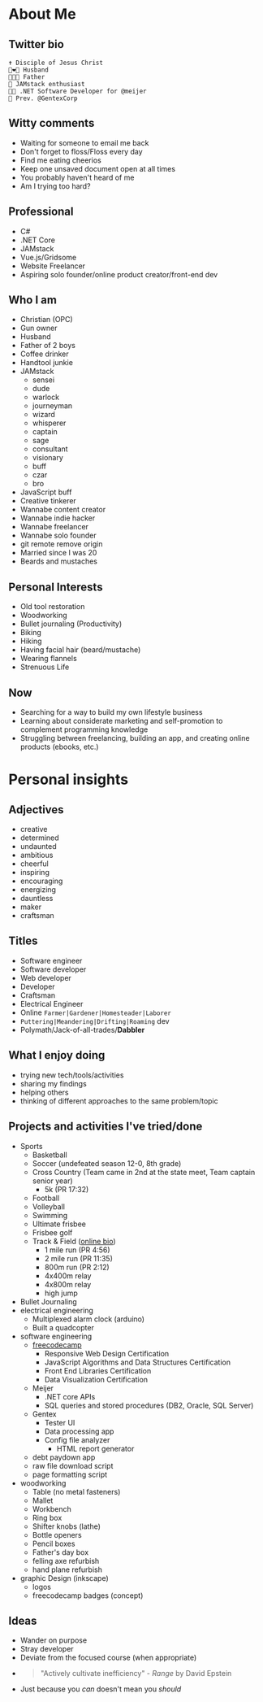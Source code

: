 # About Me

## Twitter bio

```text
✝️ Disciple of Jesus Christ
👩‍❤️‍👨 Husband
👨‍👩‍👦 Father
🥞 JAMstack enthusiast
👨‍💻 .NET Software Developer for @meijer
🚗 Prev. @GentexCorp
```

## Witty comments

- Waiting for someone to email me back
- Don't forget to floss/Floss every day
- Find me eating cheerios
- Keep one unsaved document open at all times
- You probably haven't heard of me
- Am I trying too hard?

## Professional

- C#
- .NET Core
- JAMstack
- Vue.js/Gridsome
- Website Freelancer
- Aspiring solo founder/online product creator/front-end dev

## Who I am

- Christian (OPC)
- Gun owner
- Husband
- Father of 2 boys
- Coffee drinker
- Handtool junkie
- JAMstack
  - sensei
  - dude
  - warlock
  - journeyman
  - wizard
  - whisperer
  - captain
  - sage
  - consultant
  - visionary
  - buff
  - czar
  - bro
- JavaScript buff
- Creative tinkerer
- Wannabe content creator
- Wannabe indie hacker
- Wannabe freelancer
- Wannabe solo founder
- git remote remove origin
- Married since I was 20
- Beards and mustaches

## Personal Interests

- Old tool restoration
- Woodworking
- Bullet journaling (Productivity)
- Biking
- Hiking
- Having facial hair (beard/mustache)
- Wearing flannels
- Strenuous Life

## Now

- Searching for a way to build my own lifestyle business
- Learning about considerate marketing and self-promotion to complement programming knowledge
- Struggling between freelancing, building an app, and creating online products (ebooks, etc.)

# Personal insights

## Adjectives

- creative
- determined
- undaunted
- ambitious
- cheerful
- inspiring
- encouraging
- energizing
- dauntless
- maker
- craftsman

## Titles

- Software engineer
- Software developer
- Web developer
- Developer
- Craftsman
- Electrical Engineer
- Online `Farmer|Gardener|Homesteader|Laborer`
- `Puttering|Meandering|Drifting|Roaming` dev
- Polymath/Jack-of-all-trades/**Dabbler**

## What I enjoy doing

- trying new tech/tools/activities
- sharing my findings
- helping others
- thinking of different approaches to the same problem/topic

## Projects and activities I've tried/done

- Sports
  - Basketball
  - Soccer (undefeated season 12-0, 8th grade)
  - Cross Country (Team came in 2nd at the state meet, Team captain senior year)
    - 5k (PR 17:32)
  - Football
  - Volleyball
  - Swimming
  - Ultimate frisbee
  - Frisbee golf
  - Track & Field ([online bio](https://www.athletic.net/TrackAndField/Athlete.aspx?AID=1966266))
    - 1 mile run (PR 4:56)
    - 2 mile run (PR 11:35)
    - 800m run (PR 2:12)
    - 4x400m relay
    - 4x800m relay
    - high jump
- Bullet Journaling
- electrical engineering
  - Multiplexed alarm clock (arduino)
  - Built a quadcopter
- software engineering
  - [freecodecamp](https://www.freecodecamp.org/techcarpenter)
    - Responsive Web Design Certification
    - JavaScript Algorithms and Data Structures Certification
    - Front End Libraries Certification
    - Data Visualization Certification
  - Meijer
    - .NET core APIs
    - SQL queries and stored procedures (DB2, Oracle, SQL Server)
  - Gentex
    - Tester UI
    - Data processing app
    - Config file analyzer
      - HTML report generator
  - debt paydown app
  - raw file download script
  - page formatting script
- woodworking
  - Table (no metal fasteners)
  - Mallet
  - Workbench
  - Ring box
  - Shifter knobs (lathe)
  - Bottle openers
  - Pencil boxes
  - Father's day box
  - felling axe refurbish
  - hand plane refurbish
- graphic Design (inkscape)
  - logos
  - freecodecamp badges (concept)

## Ideas

- Wander on purpose
- Stray developer
- Deviate from the focused course (when appropriate)
- > "Actively cultivate inefficiency" - _Range_ by David Epstein
- Just because you _can_ doesn't mean you _should_
